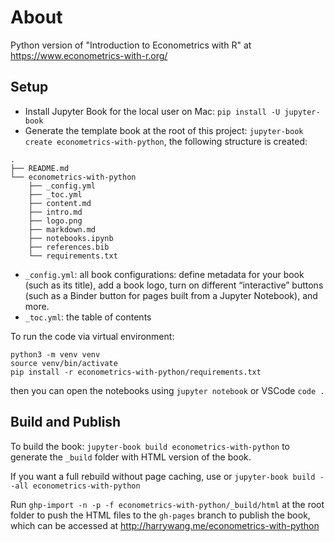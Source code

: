 # About
Python version of "Introduction to Econometrics with R" at https://www.econometrics-with-r.org/


## Setup

- Install Jupyter Book for the local user on Mac: `pip install -U jupyter-book`
- Generate the template book at the root of this project: `jupyter-book create econometrics-with-python`, the following structure is created:

```
.
├── README.md
└── econometrics-with-python
    ├── _config.yml
    ├── _toc.yml
    ├── content.md
    ├── intro.md
    ├── logo.png
    ├── markdown.md
    ├── notebooks.ipynb
    ├── references.bib
    └── requirements.txt
```

- `_config.yml`: all book configurations: define metadata for your book (such as its title), add a book logo, turn on different “interactive” buttons (such as a Binder button for pages built from a Jupyter Notebook), and more.
- `_toc.yml`: the table of contents

To run the code via virtual environment:
```
python3 -m venv venv
source venv/bin/activate
pip install -r econometrics-with-python/requirements.txt 
```
then you can open the notebooks using `jupyter notebook` or VSCode `code .`

## Build and Publish

To build the book: `jupyter-book build econometrics-with-python` to generate the `_build` folder with HTML version of the book.

If you want a full rebuild without page caching, use  or `jupyter-book build --all econometrics-with-python`

Run `ghp-import -n -p -f econometrics-with-python/_build/html` at the root folder to push the HTML files to the `gh-pages` branch to publish the book, which can be accessed at http://harrywang.me/econometrics-with-python